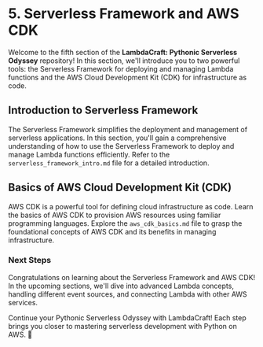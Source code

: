 # 5. Serverless Framework and AWS CDK

Welcome to the fifth section of the **LambdaCraft: Pythonic Serverless Odyssey** repository! In this section, we'll introduce you to two powerful tools: the Serverless Framework for deploying and managing Lambda functions and the AWS Cloud Development Kit (CDK) for infrastructure as code.

## Introduction to Serverless Framework

The Serverless Framework simplifies the deployment and management of serverless applications. In this section, you'll gain a comprehensive understanding of how to use the Serverless Framework to deploy and manage Lambda functions efficiently. Refer to the `serverless_framework_intro.md` file for a detailed introduction.

## Basics of AWS Cloud Development Kit (CDK)

AWS CDK is a powerful tool for defining cloud infrastructure as code. Learn the basics of AWS CDK to provision AWS resources using familiar programming languages. Explore the `aws_cdk_basics.md` file to grasp the foundational concepts of AWS CDK and its benefits in managing infrastructure.

### Next Steps

Congratulations on learning about the Serverless Framework and AWS CDK! In the upcoming sections, we'll dive into advanced Lambda concepts, handling different event sources, and connecting Lambda with other AWS services.

Continue your Pythonic Serverless Odyssey with LambdaCraft! Each step brings you closer to mastering serverless development with Python on AWS. 🚀